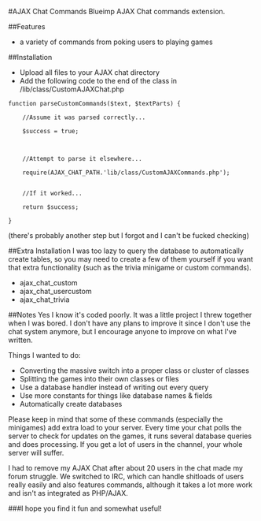 #AJAX Chat Commands
Blueimp AJAX Chat commands extension.

##Features
- a variety of commands from poking users to playing games

##Installation
- Upload all files to your AJAX chat directory
- Add the following code to the end of the class in /lib/class/CustomAJAXChat.php

```
function parseCustomCommands($text, $textParts) {
		
	//Assume it was parsed correctly...

	$success = true;
		
		

	//Attempt to parse it elsewhere...
		
	require(AJAX_CHAT_PATH.'lib/class/CustomAJAXCommands.php');


	//If it worked...
		
	return $success;
	
}
```
(there's probably another step but I forgot and I can't be fucked checking)

##Extra Installation
I was too lazy to query the database to automatically create tables, so you may need to create a few of them yourself if you want that extra functionality (such as the trivia minigame or custom commands).
- ajax_chat_custom
- ajax_chat_usercustom
- ajax_chat_trivia

##Notes
Yes I know it's coded poorly. It was a little project I threw together when I was bored. I don't have any plans to improve it since I don't use the chat system anymore, but I encourage anyone to improve on what I've written.

Things I wanted to do:
- Converting the massive switch into a proper class or cluster of classes
- Splitting the games into their own classes or files
- Use a database handler instead of writing out every query
- Use more constants for things like database names & fields
- Automatically create databases

Please keep in mind that some of these commands (especially the minigames) add extra load to your server. Every time your chat polls the server to check for updates on the games, it runs several database queries and does processing. If you get a lot of users in the channel, your whole server will suffer.

I had to remove my AJAX Chat after about 20 users in the chat made my forum struggle. We switched to IRC, which can handle shitloads of users really easily and also features commands, although it takes a lot more work and isn't as integrated as PHP/AJAX.

###I hope you find it fun and somewhat useful!